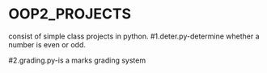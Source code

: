 # OOP2_PROJECTS 
consist of  simple class projects in python.
#1.deter.py-determine whether a number is even or odd.

#2.grading.py-is a marks grading system
